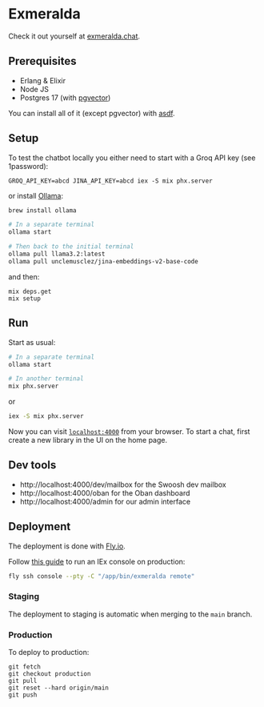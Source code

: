 # Exmeralda

Check it out yourself at [exmeralda.chat](https://exmeralda.chat).

## Prerequisites

- Erlang & Elixir
- Node JS
- Postgres 17 (with [pgvector](https://github.com/pgvector/pgvector))

You can install all of it (except pgvector) with [asdf](https://github.com/asdf-vm/asdf).

## Setup

To test the chatbot locally you either need to start with a Groq API key (see 1password):

`GROQ_API_KEY=abcd JINA_API_KEY=abcd iex -S mix phx.server`

 or install [Ollama](https://github.com/ollama/ollama):

```sh
brew install ollama

# In a separate terminal
ollama start

# Then back to the initial terminal
ollama pull llama3.2:latest
ollama pull unclemusclez/jina-embeddings-v2-base-code
```

and then:

```
mix deps.get
mix setup
```

## Run

Start as usual:

```sh
# In a separate terminal
ollama start

# In another terminal
mix phx.server
```

or

```sh
iex -S mix phx.server
```

Now you can visit [`localhost:4000`](http://localhost:4000) from your browser.
To start a chat, first create a new library in the UI on the home page.

## Dev tools

- http://localhost:4000/dev/mailbox for the Swoosh dev mailbox
- http://localhost:4000/oban for the Oban dashboard
- http://localhost:4000/admin for our admin interface

## Deployment

The deployment is done with [Fly.io](https://fly.io/docs/elixir/).

Follow [this guide](https://fly.io/docs/elixir/the-basics/iex-into-running-app/) to run an IEx console on production:

```sh
fly ssh console --pty -C "/app/bin/exmeralda remote"
```


### Staging

The deployment to staging is automatic when merging to the `main` branch.

### Production

To deploy to production:

```
git fetch
git checkout production
git pull
git reset --hard origin/main
git push
```


